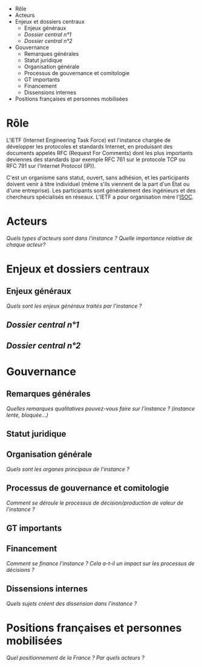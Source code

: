 <!-- MarkdownTOC -->

- Rôle
- Acteurs
- Enjeux et dossiers centraux
	- Enjeux généraux
	- _Dossier central n°1_
	- _Dossier central n°2_
- Gouvernance
	- Remarques générales
	- Statut juridique
	- Organisation générale
	- Processus de gouvernance et comitologie
	- GT importants
	- Financement
	- Dissensions internes
- Positions françaises et personnes mobilisées

<!-- /MarkdownTOC -->


# Rôle

L'IETF (Internet Engineering Task Force) est l'instance chargée de développer les protocoles et standards Internet, en produisant des documents appelés RFC (Request For Comments) dont les plus importants deviennes des standards (par exemple RFC 761 sur le protocole TCP ou RFC 791 sur l'Internet Protocol (IP)).  

C'est un organisme sans statut, ouvert, sans adhésion, et les participants doivent venir à titre individuel (même s'ils viennent de la part d'un État ou d'une entreprise). Les participants sont généralement des ingénieurs et des chercheurs spécialisés en réseaux. L'IETF a pour organisation mère l'[ISOC](Instances/ISO.md). 

# Acteurs

_Quels types d'acteurs sont dans l'instance ? Quelle importance relative de chaque acteur?_

# Enjeux et dossiers centraux

## Enjeux généraux 

_Quels sont les enjeux généraux traités par l'instance ?_

## _Dossier central n°1_

## _Dossier central n°2_

# Gouvernance

## Remarques générales

_Quelles remarques qualitatives pouvez-vous faire sur l'instance ? (instance lente, bloquée...)_

## Statut juridique

## Organisation générale

_Quels sont les organes principaux de l'instance ?_

## Processus de gouvernance et comitologie

_Comment se déroule le processus de décision/production de valeur de l'instance ?_

## GT importants

## Financement 
_Comment se finance l'instance ? Cela a-t-il un impact sur les processus de décisions ?_

## Dissensions internes

_Quels sujets créent des dissension dans l'instance ?_

# Positions françaises et personnes mobilisées

_Quel positionnement de la France ? Par quels acteurs ?_